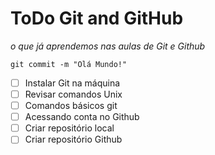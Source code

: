  # ToDo Git and GitHub 

 *o que já aprendemos nas aulas de Git e Github*

 `git commit -m "Olá Mundo!"`

- [ ] Instalar Git na máquina
- [ ] Revisar comandos Unix
- [ ] Comandos básicos git
- [ ] Acessando conta no Github 
- [ ] Criar repositório local
- [ ] Criar repositório Github
